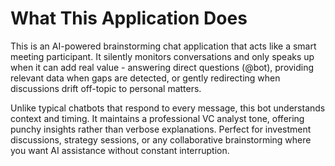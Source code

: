 # What This Application Does

This is an AI-powered brainstorming chat application that acts like a smart meeting participant. It silently monitors conversations and only speaks up when it can add real value - answering direct questions (@bot), providing relevant data when gaps are detected, or gently redirecting when discussions drift off-topic to personal matters.

Unlike typical chatbots that respond to every message, this bot understands context and timing. It maintains a professional VC analyst tone, offering punchy insights rather than verbose explanations. Perfect for investment discussions, strategy sessions, or any collaborative brainstorming where you want AI assistance without constant interruption.